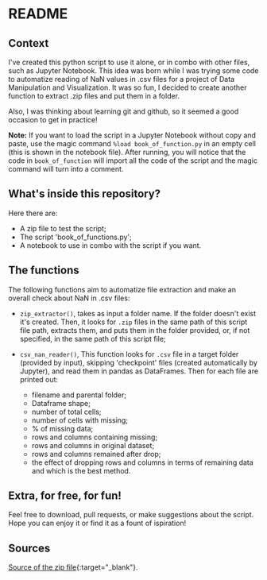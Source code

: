 # README

## Context 
I've created this python script to use it alone, or in combo with other files, such as Jupyter Notebook. This idea was born while I was trying some code to automatize reading of NaN values in .csv files for a project of Data Manipulation and Visualization. It was so fun, I decided to create another function to extract .zip files and put them in a folder.  

Also, I was thinking about learning git and github, so it seemed a good occasion to get in practice!  

**Note:** If you want to load the script in a Jupyter Notebook without copy and paste, use the magic command `%load book_of_function.py` in an empty cell (this is shown in the notebook file). After running, you will notice that the code in `book_of_function` will import all the code of the script and the magic command will turn into a comment.  

## What's inside this repository? 
Here there are:

- A zip file to test the script;
- The script 'book_of_functions.py';
- A notebook to use in combo with the script if you want.

## The functions

The following functions aim to automatize file extraction and make an overall check about NaN in .csv files:

- `zip_extractor()`, takes as input a folder name. If the folder doesn't exist it's created. Then, it looks for `.zip` files in the same path of this script file path, extracts them, and puts them in the folder provided, or, if not specified, in the same path of this script file;
- `csv_nan_reader()`, This function looks for `.csv` file in a target folder (provided by input), skipping 'checkpoint' files (created automatically by Jupyter), and read them in pandas as DataFrames. Then for each file are printed out: 

	- filename and parental folder;
	- Dataframe shape;
	- number of total cells;
	- number of cells with missing;
	- % of missing data;
	- rows and columns containing missing;
	- rows and columns in original dataset;
	- rows and columns remained after drop;
	- the effect of dropping rows and columns in terms of remaining data and which is the best method.

## Extra, for free, for fun! 
Feel free to download, pull requests, or make suggestions about the script. Hope you can enjoy it or find it as a fount of ispiration!   

## Sources
[Source of the zip file](https://www.kaggle.com/datasets/gsutters/the-human-freedom-index){:target="_blank"}. 